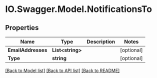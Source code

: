# IO.Swagger.Model.NotificationsTo
## Properties

Name | Type | Description | Notes
------------ | ------------- | ------------- | -------------
**EmailAddresses** | **List&lt;string&gt;** |  | [optional] 
**Type** | **string** |  | [optional] 

[[Back to Model list]](../README.md#documentation-for-models) [[Back to API list]](../README.md#documentation-for-api-endpoints) [[Back to README]](../README.md)

